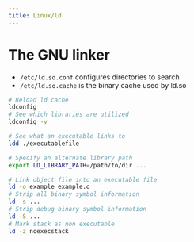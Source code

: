 ```yaml
---
title: Linux/ld
---
```


# The GNU linker

* `/etc/ld.so.conf` configures directories to search
* `/etc/ld.so.cache` is the binary cache used by ld.so

```bash
# Reload ld cache
ldconfig
# See which libraries are utilized
ldconfig -v

# See what an executable links to
ldd ./executablefile

# Specify an alternate library path
export LD_LIBRARY_PATH=/path/to/dir ...

# Link object file into an executable file
ld -o example example.o
# Strip all binary symbol information
ld -s ...
# Strip debug binary symbol information
ld -S ...
# Mark stack as non executable
ld -z noexecstack
```
